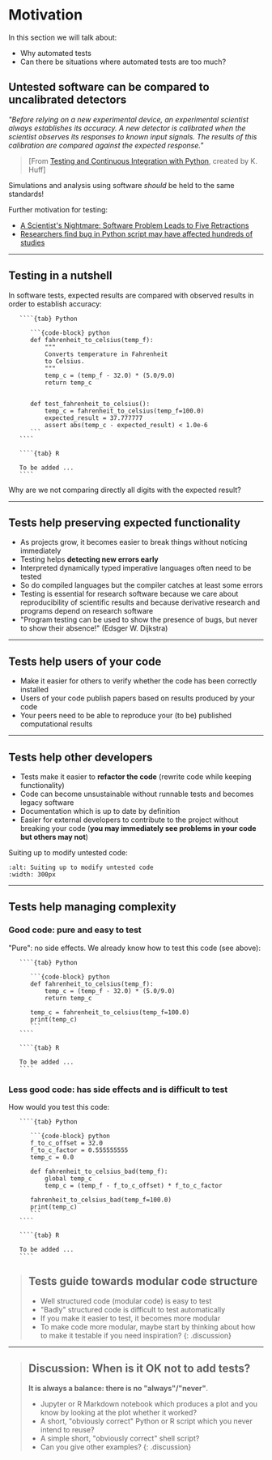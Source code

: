 # Motivation

In this section we will talk about:
- Why automated tests
- Can there be situations where automated tests are too much?


## Untested software can be compared to uncalibrated detectors

*"Before relying on a new experimental device, an experimental scientist always
establishes its accuracy. A new detector is calibrated when the scientist
observes its responses to known input signals. The results of this
calibration are compared against the expected response."*

> [From [Testing and Continuous Integration with Python](http://katyhuff.github.io/python-testing/), created by K. Huff]

Simulations and analysis using software *should* be held to the same standards!

Further motivation for testing:

- [A Scientist's Nightmare: Software Problem Leads to Five Retractions](https://science.sciencemag.org/content/314/5807/1856.summary)
- [Researchers find bug in Python script may have affected hundreds of studies](https://arstechnica.com/information-technology/2019/10/chemists-discover-cross-platform-python-scripts-not-so-cross-platform/)

---

## Testing in a nutshell

In software tests, expected results are compared with observed results in order
to establish accuracy:

`````{tabs}
   ````{tab} Python

      ```{code-block} python
      def fahrenheit_to_celsius(temp_f):
          """
          Converts temperature in Fahrenheit
          to Celsius.
          """
          temp_c = (temp_f - 32.0) * (5.0/9.0)
          return temp_c


      def test_fahrenheit_to_celsius():
          temp_c = fahrenheit_to_celsius(temp_f=100.0)
          expected_result = 37.777777
          assert abs(temp_c - expected_result) < 1.0e-6
      ```
   ````

   ````{tab} R

   To be added ...
   ````
`````

Why are we not comparing directly all digits with the expected result?

---

## Tests help preserving expected functionality

- As projects grow, it becomes easier to break things without noticing immediately
- Testing helps **detecting new errors early**
- Interpreted dynamically typed imperative languages often need to be tested
- So do compiled languages but the compiler catches at least some errors
- Testing is essential for research software because we care about
  reproducibility of scientific results and because derivative research and
  programs depend on research software
- "Program testing can be used to show the presence of bugs, but never to show their absence!" (Edsger W. Dijkstra)

---

## Tests help users of your code

- Make it easier for others to verify whether the code has been correctly installed
- Users of your code publish papers based on results produced by your code
- Your peers need to be able to reproduce your (to be) published computational results

---

## Tests help other developers

- Tests make it easier to **refactor the code** (rewrite code while keeping functionality)
- Code can become unsustainable without runnable tests and becomes legacy software
- Documentation which is up to date by definition
- Easier for external developers to contribute to the project without breaking your code
  (**you may immediately see problems in your code but others may not**)

Suiting up to modify untested code:

```{image} img/suit.jpg
:alt: Suiting up to modify untested code
:width: 300px
```

---

## Tests help managing complexity


### Good code: pure and easy to test

"Pure": no side effects.
We already know how to test this code (see above):

`````{tabs}
   ````{tab} Python

      ```{code-block} python
      def fahrenheit_to_celsius(temp_f):
          temp_c = (temp_f - 32.0) * (5.0/9.0)
          return temp_c

      temp_c = fahrenheit_to_celsius(temp_f=100.0)
      print(temp_c)
      ```
   ````

   ````{tab} R

   To be added ...
   ````
`````


### Less good code: has side effects and is difficult to test

How would you test this code:

`````{tabs}
   ````{tab} Python

      ```{code-block} python
      f_to_c_offset = 32.0
      f_to_c_factor = 0.555555555
      temp_c = 0.0

      def fahrenheit_to_celsius_bad(temp_f):
          global temp_c
          temp_c = (temp_f - f_to_c_offset) * f_to_c_factor

      fahrenheit_to_celsius_bad(temp_f=100.0)
      print(temp_c)
      ```
   ````

   ````{tab} R

   To be added ...
   ````
`````

> ## Tests guide towards modular code structure
>
> - Well structured code (modular code) is easy to test
> - "Badly" structured code is difficult to test automatically
> - If you make it easier to test, it becomes more modular
> - To make code more modular, maybe start by thinking about how to make it testable if you need inspiration?
{: .discussion}

---

> ## Discussion: When is it OK not to add tests?
>
> **It is always a balance: there is no "always"/"never"**.
> - Jupyter or R Markdown notebook which produces a plot and you know by
>   looking at the plot whether it worked?
> - A short, "obviously correct" Python or R script which you never intend to reuse?
> - A simple short, "obviously correct" shell script?
> - Can you give other examples?
{: .discussion}
